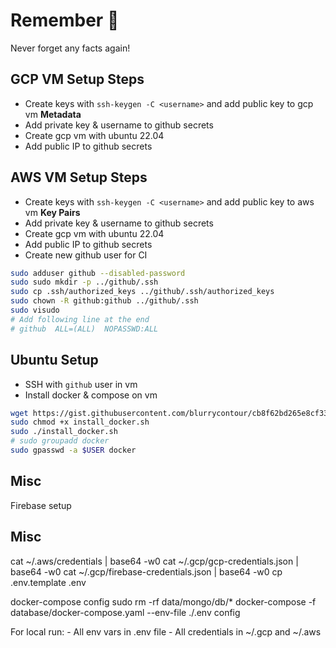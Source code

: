 # Remember 🧠
Never forget any facts again!

## GCP VM Setup Steps
* Create keys with `ssh-keygen -C <username>` and add public key to gcp vm **Metadata**
* Add private key & username to github secrets
* Create gcp vm with ubuntu 22.04
* Add public IP to github secrets

## AWS VM Setup Steps
* Create keys with `ssh-keygen -C <username>` and add public key to aws vm **Key Pairs**
* Add private key & username to github secrets
* Create gcp vm with ubuntu 22.04
* Add public IP to github secrets
* Create new github user for CI
```bash
sudo adduser github --disabled-password
sudo sudo mkdir -p ../github/.ssh
sudo cp .ssh/authorized_keys ../github/.ssh/authorized_keys
sudo chown -R github:github ../github/.ssh
sudo visudo
# Add following line at the end
# github  ALL=(ALL)  NOPASSWD:ALL
```

## Ubuntu Setup
* SSH with `github` user in vm
* Install docker & compose on vm
```bash
wget https://gist.githubusercontent.com/blurrycontour/cb8f62bd265e8cf335d3938745e985f3/raw/1eaee626b6a67047d3cbc2c39bdc33b039f61962/install_docker.sh
sudo chmod +x install_docker.sh
sudo ./install_docker.sh
# sudo groupadd docker
sudo gpasswd -a $USER docker
```

## Misc
Firebase setup

## Misc
cat ~/.aws/credentials | base64 -w0
cat ~/.gcp/gcp-credentials.json | base64 -w0
cat ~/.gcp/firebase-credentials.json | base64 -w0
cp .env.template .env

docker-compose config
sudo rm -rf data/mongo/db/*
docker-compose -f database/docker-compose.yaml --env-file ./.env config

For local run:
    - All env vars in .env file
    - All credentials in ~/.gcp and ~/.aws
